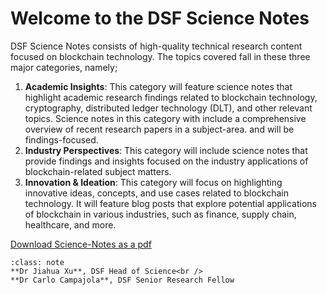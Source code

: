 # Welcome to the DSF Science Notes

DSF Science Notes consists of high-quality technical research content focused on blockchain technology. The topics covered fall in these three major categories, namely;

1. **Academic Insights**: This category will feature science notes that highlight academic research findings related to blockchain technology, cryptography, distributed ledger technology (DLT), and other relevant topics. Science notes in this category with include a comprehensive overview of recent research papers in a subject-area. and will be findings-focused.
2. **Industry Perspectives**: This category will include science notes that provide findings and insights focused on the industry applications of blockchain-related subject matters.
3. **Innovation & Ideation**: This category will focus on highlighting innovative ideas, concepts, and use cases related to blockchain technology. It will feature blog posts that explore potential applications of blockchain in various industries, such as finance, supply chain, healthcare, and more.

<!-- #### Table of Contents

```{tableofcontents}
``` -->

[Download Science-Notes as a pdf](_build/latex/book.pdf)

```{admonition} DSF Science Notes Editorial Board
:class: note
**Dr Jiahua Xu**, DSF Head of Science<br />
**Dr Carlo Campajola**, DSF Senior Research Fellow
```
